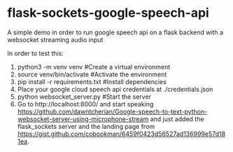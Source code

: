 # flask-sockets-google-speech-api
A simple demo in order to run google speech api on a flask backend with a websocket streaming audio input

In order to test this:
1. python3 -m venv venv #Create a virtual environment
2. source venv/bin/activate #Activate the environment
3. pip install -r requirements.txt #Install dependencies
4. Place your google cloud speech api credentials at ./credentials.json
5. python websocket_server.py #Start the server
6. Go to http://localhost:8000/ and start speaking
https://github.com/dawntcherian/Google-speech-to-text-python-websocket-server-using-microphone-stream and just added the flask_sockets server and the landing page from https://gist.github.com/cobookman/6459f0423d56527ad136999e57d181ea.
